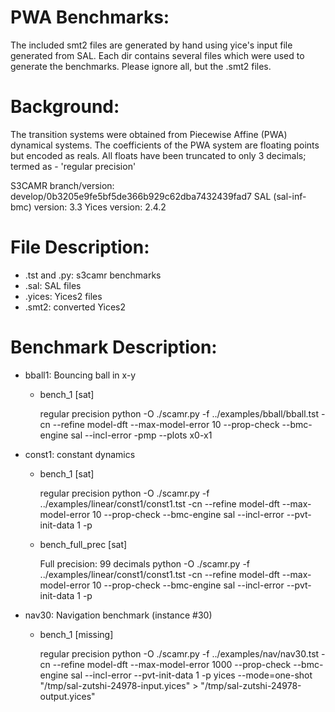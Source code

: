 PWA Benchmarks:
===============
The included smt2 files are generated by hand using yice's input file
generated from SAL. Each dir contains several files which were used
to generate the benchmarks. Please ignore all, but the .smt2 files.

Background:
===========
The transition systems were obtained from Piecewise Affine (PWA)
dynamical systems. The coefficients of the PWA system are floating
points but encoded as reals.
All floats have been truncated to only 3 decimals; termed as -
'regular precision'

S3CAMR branch/version: develop/0b3205e9fe5bf5de366b929c62dba7432439fad7
SAL (sal-inf-bmc) version: 3.3
Yices version: 2.4.2


File Description:
=================
- .tst and .py: s3camr benchmarks
- .sal: SAL files
- .yices: Yices2 files
- .smt2: converted Yices2


Benchmark Description:
======================

- bball1:
    Bouncing ball in x-y

    - bench_1 [sat]

        regular precision
        python -O ./scamr.py -f ../examples/bball/bball.tst -cn  --refine model-dft --max-model-error 10 --prop-check --bmc-engine sal --incl-error -pmp --plots x0-x1

- const1:
    constant dynamics

    - bench_1 [sat]

        regular precision
        python -O ./scamr.py -f ../examples/linear/const1/const1.tst -cn  --refine model-dft --max-model-error 10 --prop-check --bmc-engine sal --incl-error --pvt-init-data 1 -p

    - bench_full_prec [sat]

        Full precision: 99 decimals
        python -O ./scamr.py -f ../examples/linear/const1/const1.tst -cn  --refine model-dft --max-model-error 10 --prop-check --bmc-engine sal --incl-error --pvt-init-data 1 -p

- nav30:
    Navigation benchmark (instance #30)

    - bench_1 [missing]

        regular precision
        python -O ./scamr.py -f ../examples/nav/nav30.tst -cn  --refine model-dft --max-model-error 1000 --prop-check --bmc-engine sal --incl-error --pvt-init-data 1 -p
        yices --mode=one-shot "/tmp/sal-zutshi-24978-input.yices" > "/tmp/sal-zutshi-24978-output.yices"
